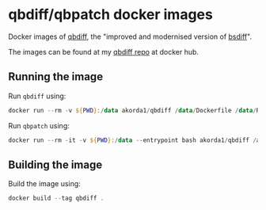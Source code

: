 # qbdiff/qbpatch docker images

Docker images of [qbdiff](https://github.com/kspalaiologos/qbdiff), the "improved and modernised version of [bsdiff](https://www.daemonology.net/bsdiff/)".

The images can be found at my [qbdiff repo](https://hub.docker.com/repository/docker/akorda1/qbdiff/general) at docker hub.

## Running the image

Run `qbdiff` using:

```powershell
docker run --rm -v ${PWD}:/data akorda1/qbdiff /data/Dockerfile /data/README.md /data/diff.patch
```

Run `qbpatch` using:

```powershell
docker run --rm -it -v ${PWD}:/data --entrypoint bash akorda1/qbdiff /app/qbpatch /data/Dockerfile /data/README2.md /data/diff.patch
```

## Building the image

Build the image using:

```powershell
docker build --tag qbdiff .
```
